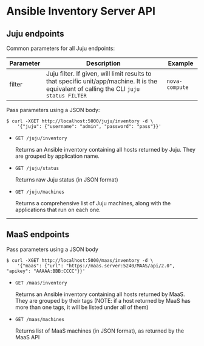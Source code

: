 # Ansible Inventory Server API

## Juju endpoints

Common parameters for all Juju endpoints:

| Parameter  | Description                                                                                                                                  | Example                                   |
|------------|----------------------------------------------------------------------------------------------------------------------------------------------|-------------------------------------------|
| filter     | Juju filter. If given, will limit results to that specific unit/app/machine. It is the equivalent of calling the CLI `juju status FILTER`    | `nova-compute`                            |

Pass parameters using a JSON body:

```
$ curl -XGET http://localhost:5000/juju/inventory -d \
    '{"juju": {"username": "admin", "password": "pass"}}'
```

*   `GET /juju/inventory`

    Returns an Ansible inventory containing all hosts returned by Juju.
    They are grouped by application name.

*   `GET /juju/status`

    Returns raw Juju status (in JSON format)

*   `GET /juju/machines`

    Returns a comprehensive list of Juju machines, along with the
    applications that run on each one.

---

## MaaS endpoints

Pass parameters using a JSON body

```
$ curl -XGET http://localhost:5000/maas/inventory -d \
    '{"maas": {"url": "https://maas.server:5240/MAAS/api/2.0", "apikey": "AAAAA:BBB:CCCC"}}'
```

*   `GET /maas/inventory`

    Returns an Ansible inventory containing all hosts returned by MaaS.
    They are grouped by their tags (NOTE: if a host returned by MaaS
    has more than one tags, it will be listed under all of them)

*   `GET /maas/machines`

    Returns list of MaaS machines (in JSON format), as returned by the
    MaaS API
